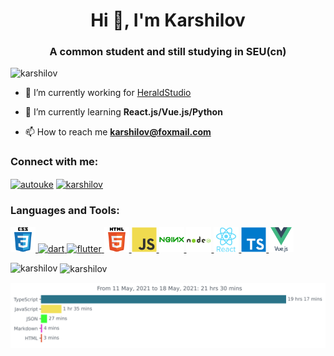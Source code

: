 <h1 align="center">Hi 👋, I'm Karshilov</h1>
<h3 align="center">A common student and still studying in SEU(cn)</h3>

<p align="left"> <img src="https://komarev.com/ghpvc/?username=karshilov&label=Profile%20views&color=0e75b6&style=flat" alt="karshilov" /> </p>

- 🔭 I’m currently working for [HeraldStudio](https://github.com/HeraldStudio)

- 🌱 I’m currently learning **React.js/Vue.js/Python**

- 📫 How to reach me **karshilov@foxmail.com**

<h3 align="left">Connect with me:</h3>
<p align="left">
<a href="https://codeforces.com/profile/autouke" target="blank"><img align="center" src="https://cdn.jsdelivr.net/npm/simple-icons@3.0.1/icons/codeforces.svg" alt="autouke" height="30" width="40" /></a>
<a href="https://leetcode-cn.com/u/karshilov/" target="blank"><img align="center" src="https://raw.githubusercontent.com/rahuldkjain/github-profile-readme-generator/neutral-icons/src/images/icons/Social/leet-code.svg" alt="karshilov" height="30" width="40" /></a>
</p>

<h3 align="left">Languages and Tools:</h3>
<p align="left"> <a href="https://www.w3schools.com/css/" target="_blank"> <img src="https://raw.githubusercontent.com/devicons/devicon/master/icons/css3/css3-original-wordmark.svg" alt="css3" width="40" height="40"/> </a> <a href="https://dart.dev" target="_blank"> <img src="https://www.vectorlogo.zone/logos/dartlang/dartlang-icon.svg" alt="dart" width="40" height="40"/> </a> <a href="https://flutter.dev" target="_blank"> <img src="https://www.vectorlogo.zone/logos/flutterio/flutterio-icon.svg" alt="flutter" width="40" height="40"/> </a> <a href="https://www.w3.org/html/" target="_blank"> <img src="https://raw.githubusercontent.com/devicons/devicon/master/icons/html5/html5-original-wordmark.svg" alt="html5" width="40" height="40"/> </a> <a href="https://developer.mozilla.org/en-US/docs/Web/JavaScript" target="_blank"> <img src="https://raw.githubusercontent.com/devicons/devicon/master/icons/javascript/javascript-original.svg" alt="javascript" width="40" height="40"/> </a> <a href="https://www.nginx.com" target="_blank"> <img src="https://raw.githubusercontent.com/devicons/devicon/master/icons/nginx/nginx-original.svg" alt="nginx" width="40" height="40"/> </a> <a href="https://nodejs.org" target="_blank"> <img src="https://raw.githubusercontent.com/devicons/devicon/master/icons/nodejs/nodejs-original-wordmark.svg" alt="nodejs" width="40" height="40"/> </a> <a href="https://reactjs.org/" target="_blank"> <img src="https://raw.githubusercontent.com/devicons/devicon/master/icons/react/react-original-wordmark.svg" alt="react" width="40" height="40"/> </a> <a href="https://www.typescriptlang.org/" target="_blank"> <img src="https://raw.githubusercontent.com/devicons/devicon/master/icons/typescript/typescript-original.svg" alt="typescript" width="40" height="40"/> </a> <a href="https://vuejs.org/" target="_blank"> <img src="https://raw.githubusercontent.com/devicons/devicon/master/icons/vuejs/vuejs-original-wordmark.svg" alt="vuejs" width="40" height="40"/> </a> </p>

<p><img align="left" src="https://github-readme-stats.vercel.app/api/top-langs?username=karshilov&show_icons=true&locale=en&layout=compact" alt="karshilov" /></p>

<p>&nbsp;<img align="center" src="https://github-readme-stats.vercel.app/api?username=karshilov&show_icons=true&locale=en" alt="karshilov" /></p>

<img src="https://github.com/Karshilov/Karshilov/blob/master/images/stat.svg" alt="Alternative Text"/>
